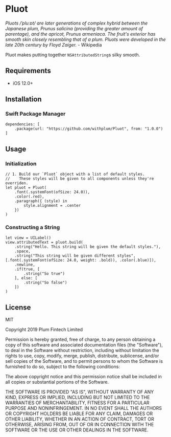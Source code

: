 # Pluot

_Pluots /ˈpluːɒt/ are later generations of complex hybrid between the Japanese plum, Prunus salicina (providing the greater amount of parentage), and the apricot, Prunus armeniaca. The fruit's exterior has smooth skin closely resembling that of a plum. Pluots were developed in the late 20th century by Floyd Zaiger._ - Wikipedia

Pluot makes putting together `NSAttributedString`s silky smooth. 

## Requirements

- iOS 12.0+

## Installation

### Swift Package Manager

```
dependencies: [
    .package(url: "https://github.com/withplum/Pluot", from: "1.0.0")
]
```

## Usage

### Initialization

```
// 1. Build our `Pluot` object with a list of default styles.
//    These styles will be given to all components unless they're overriden. 
let pluot = Pluot(
    .font(.systemFont(ofSize: 24.0)),
    .color(.red),
    .paragraph({ (style) in
        style.alignment = .center
    })
)
```

### Constructing a String

```
let view = UILabel()
view.attributedText = pluot.build(
    .string("Hello. This string will be given the default styles."),
    .space,
    .string("This string will be given different styles", [.font(.systemFont(ofSize: 24.0, weight: .bold)), .color(.blue)]),
    .newline,
    .if(true, [
        .string("So true")
    ], else: [
        .string("So false")
    ])
)
```

## License

MIT

Copyright 2019 Plum Fintech Limited

Permission is hereby granted, free of charge, to any person obtaining a copy of this software and associated documentation files (the "Software"), to deal in the Software without restriction, including without limitation the rights to use, copy, modify, merge, publish, distribute, sublicense, and/or sell copies of the Software, and to permit persons to whom the Software is furnished to do so, subject to the following conditions:

The above copyright notice and this permission notice shall be included in all copies or substantial portions of the Software.

THE SOFTWARE IS PROVIDED "AS IS", WITHOUT WARRANTY OF ANY KIND, EXPRESS OR IMPLIED, INCLUDING BUT NOT LIMITED TO THE WARRANTIES OF MERCHANTABILITY, FITNESS FOR A PARTICULAR PURPOSE AND NONINFRINGEMENT. IN NO EVENT SHALL THE AUTHORS OR COPYRIGHT HOLDERS BE LIABLE FOR ANY CLAIM, DAMAGES OR OTHER LIABILITY, WHETHER IN AN ACTION OF CONTRACT, TORT OR OTHERWISE, ARISING FROM, OUT OF OR IN CONNECTION WITH THE SOFTWARE OR THE USE OR OTHER DEALINGS IN THE SOFTWARE.
